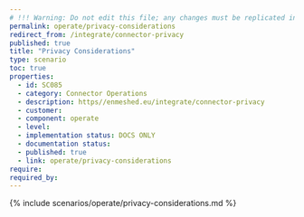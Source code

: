 ```yaml
---
# !!! Warning: Do not edit this file; any changes must be replicated in Excel !!! 
permalink: operate/privacy-considerations
redirect_from: /integrate/connector-privacy
published: true
title: "Privacy Considerations"
type: scenario
toc: true
properties:
  - id: SC085
  - category: Connector Operations
  - description: https//enmeshed.eu/integrate/connector-privacy
  - customer:
  - component: operate
  - level:
  - implementation status: DOCS ONLY
  - documentation status:
  - published: true
  - link: operate/privacy-considerations
require:
required_by:
---
```


{% include scenarios/operate/privacy-considerations.md %}

